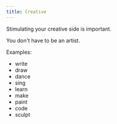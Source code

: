 ```yaml
---
title: Creative
---
```


Stimulating your creative side is important.

You don't have to be an artist.

Examples:

- write
- draw
- dance
- sing
- learn
- make
- paint
- code
- sculpt
